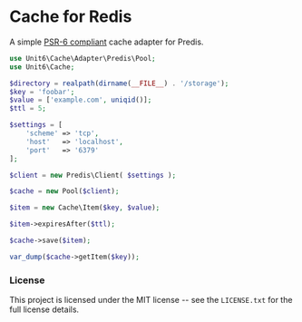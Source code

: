 # Cache for Redis

A simple [PSR-6 compliant](http://www.php-fig.org/psr/psr-6/) cache adapter for Predis.

```php
use Unit6\Cache\Adapter\Predis\Pool;
use Unit6\Cache;

$directory = realpath(dirname(__FILE__) . '/storage');
$key = 'foobar';
$value = ['example.com', uniqid()];
$ttl = 5;

$settings = [
    'scheme' => 'tcp',
    'host'   => 'localhost',
    'port'   => '6379'
];

$client = new Predis\Client( $settings );

$cache = new Pool($client);

$item = new Cache\Item($key, $value);

$item->expiresAfter($ttl);

$cache->save($item);

var_dump($cache->getItem($key));
```

### License

This project is licensed under the MIT license -- see the `LICENSE.txt` for the full license details.
